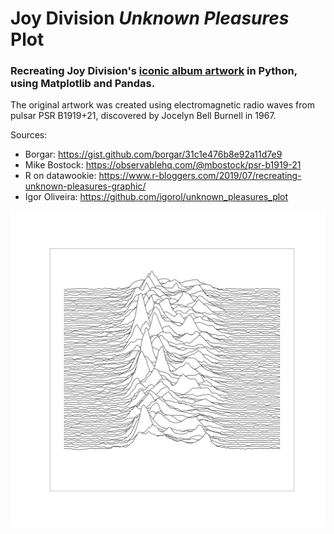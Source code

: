 # Joy Division _Unknown Pleasures_ Plot

### Recreating Joy Division's [iconic album artwork](https://en.wikipedia.org/wiki/Unknown_Pleasures) in Python, using Matplotlib and Pandas.

The original artwork was created using electromagnetic radio waves from pulsar PSR B1919+21, discovered by Jocelyn Bell Burnell in 1967.



Sources:
- Borgar: https://gist.github.com/borgar/31c1e476b8e92a11d7e9
- Mike Bostock: https://observablehq.com/@mbostock/psr-b1919-21
- R on datawookie: https://www.r-bloggers.com/2019/07/recreating-unknown-pleasures-graphic/
- Igor Oliveira: https://github.com/igorol/unknown_pleasures_plot 

![](./joydiv_plot.png)
